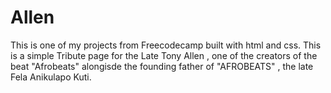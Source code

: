 # Allen
This is one of my projects from Freecodecamp built with html and css.
This is a simple Tribute page for the Late Tony Allen , one of the creators of the beat "Afrobeats" alongisde the founding father of "AFROBEATS" , the late Fela Anikulapo Kuti.
